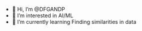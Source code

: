 - 👋 Hi, I’m @DFGANDP
- 👀 I’m interested in AI/ML
- 🌱 I’m currently learning Finding similarities in data

<!---
DFGANDP/DFGANDP is a ✨ special ✨ repository because its `README.md` (this file) appears on your GitHub profile.
You can click the Preview link to take a look at your changes.
--->
